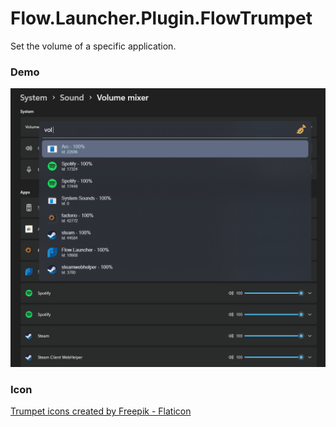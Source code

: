 Flow.Launcher.Plugin.FlowTrumpet
==================

Set the volume of a specific application.

### Demo

![](Images/demo.gif)

### Icon

<a href="https://www.flaticon.com/free-icons/trumpet" title="trumpet icons">Trumpet icons created by Freepik - Flaticon</a>

